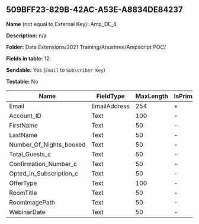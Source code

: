## 509BFF23-829B-42AC-A53E-A8834DE84237

**Name** (not equal to External Key)**:** Amp_DE_4

**Description:** n/a

**Folder:** Data Extensions/2021 Training/Anushree/Ampscript POC/

**Fields in table:** 12

**Sendable:** Yes (`Email` to `Subscriber Key`)

**Testable:** No

| Name | FieldType | MaxLength | IsPrimaryKey | IsNullable | DefaultValue |
| --- | --- | --- | --- | --- | --- |
| Email | EmailAddress | 254 | + | - |  |
| Account_ID | Text | 100 | - | - |  |
| FirstName | Text | 50 | - | - |  |
| LastName | Text | 50 | - | - |  |
| Number_Of_Nights_booked | Text | 50 | - | - |  |
| Total_Guests_c | Text | 50 | - | - |  |
| Confirmation_Number_c | Text | 50 | - | - |  |
| Opted_in_Subscription_c | Text | 50 | - | - |  |
| OfferType | Text | 100 | - | - |  |
| RoomTitle | Text | 50 | - | + |  |
| RoomImagePath | Text | 50 | - | + |  |
| WebinarDate | Text | 50 | - | + |  |
